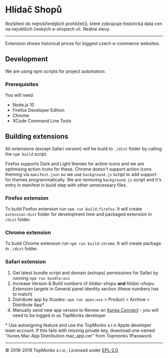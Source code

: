 # Hlídač Shopů

Rozšíření do nejrošířenějších prohlížečů, které zobrazuje historická data cen na největších
českých e-shopech vč. Reálné slevy.

---

Extension shows historical prices for biggest czech e-commerce websites.

## Development

We are using npm scripts for project automation.

### Prerequisites

You will need:

- Node.js 10
- Firefox Developer Edition
- Chrome
- XCode Command Line Tools

## Building extensions

All extensions (except Safari version) will be build to `./dist` folder by calling the `npm build` script.

Firefox supports Dark and Light themes for action icons and we are optimising action icons for these.
Chrome doesn't support action icons theming via `manifest.json` so we use `background.js` script to
add support for themes programmatically. We are removing `background.js` script and
it's entry in manifest in build step with other unnecessary files.

### Firefox extension

To build Firefox extension run `npm run build:firefox`. It will create `extension-dist` folder
for development time and packaged extension in `/dist` folder.

### Chrome extension

To build Chrome extension run `npm run build:chrome`. It will create package in `./dist` folder.

### Safari extension

1. Get latest bundle script and domain (eshops) permissions for Safari by running `npm run bundle:osx`
2. Increase Version & Build numbers of _hlidac-shopu_ **and** _hlidac-shopu Extension_ targets in General panel Identity section (these numbers has to match)
3. Distribute app by Xcodes: `npm run open:osx` > Product > Archive > Distribute App\*
4. Manually send new app version to Review on [Itunes Connect](https://itunesconnect.apple.com/) - you will need to be logged in as TopMonks developer

\* Use autosigning feature and use the TopMonks s.r.o Apple developer team account. If this fails with missing private key, download one named "itunes Mac App Distribution mac_app.cer" from Topmonks 1Password.

---

© 2018-2019 TopMonks s.r.o.; Licensed under [EPL-2.0](LICENSE.txt)
